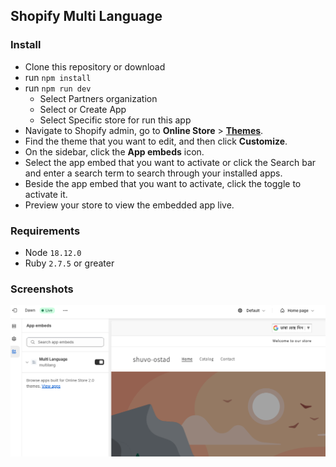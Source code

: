 ## Shopify Multi Language

### Install

- Clone this repository or download
- run <code>npm install</code>
- run <code>npm run dev</code>
  - Select Partners organization
  - Select or Create App
  - Select Specific store for run this app
- Navigate to Shopify admin, go to <strong>Online Store</strong> &gt; <a href="https://admin.shopify.com/themes"><strong>Themes</strong></a>.
- Find the theme that you want to edit, and then click <strong>Customize</strong>.
- On the sidebar, click the <strong>App embeds</strong> icon.
- Select the app embed that you want to activate or click the Search bar and enter a search term to search through your installed apps.
- Beside the app embed that you want to activate, click the toggle to activate it.
- Preview your store to view the embedded app live.

### Requirements
- Node <code>18.12.0</code>
- Ruby <code>2.7.5</code> or greater

### Screenshots

![activate.png](.screenshots/activate.png)